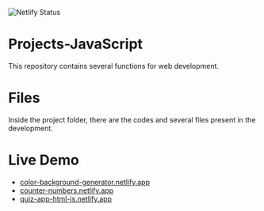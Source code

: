 ![Netlify Status](https://api.netlify.com/api/v1/badges/348e7919-4b70-4f62-8ddd-9ce272a5c260/deploy-status)

# Projects-JavaScript
This repository contains several functions for web development.


# Files

Inside the project folder, there are the codes and several files present in the development.

# Live Demo

 - [color-background-generator.netlify.app](https://color-background-generator.netlify.app/)
 - [counter-numbers.netlify.app](https://counter-numbers.netlify.app/)
 - [quiz-app-html-js.netlify.app](https://quiz-app-html-js.netlify.app/)
